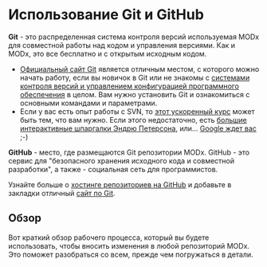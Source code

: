 # Использование Git и GitHub

__Git__ - это распределенная система контроля версий используемая MODx для совместной работы над кодом и управления версиями. Как и MODx, это все бесплатно и с открытым исходным кодом.

* [Официальный сайт Git](http://git-scm.com/) является отличным местом, с которого можно начать работу, если вы новичок в Git или не знакомы с [системами контроля версий и управлением конфигурацией программного обеспечения](http://ru.wikipedia.org/wiki/%D0%A1%D0%B8%D1%81%D1%82%D0%B5%D0%BC%D0%B0_%D1%83%D0%BF%D1%80%D0%B0%D0%B2%D0%BB%D0%B5%D0%BD%D0%B8%D1%8F_%D0%B2%D0%B5%D1%80%D1%81%D0%B8%D1%8F%D0%BC%D0%B8) в целом. Вам нужно установить Git и ознакомиться с основными командами и параметрами.
* Если у вас есть опыт работы c SVN, то [этот ускоренный курс](http://git.or.cz/course/svn.html) может быть тем, что вам нужно.
Если этого недостаточно, есть [большие интерактивные шпаргалки Эндрю Петерсона](http://www.ndpsoftware.com/git-cheatsheet.html), или... [Google ждет вас](http://lmgtfy.com/?q=git+svn) ;-)

__GitHub__ - место, где размещаются Git репозитории MODx. GitHub - это сервис для "безопасного хранения исходного кода и совместной разработки", а также - социальная сеть для программистов.

Узнайте больше о [хостинге репозиториев на GitHub](https://github.com/features/hosting) и добавьте в закладки отличный [сайт по Git](http://gitref.org/).

## Обзор

Вот краткий обзор рабочего процесса, который вы будете использовать, чтобы вносить изменения в любой репозиторий MODx. Это поможет разобраться со всем, прежде чем погружаться в детали.